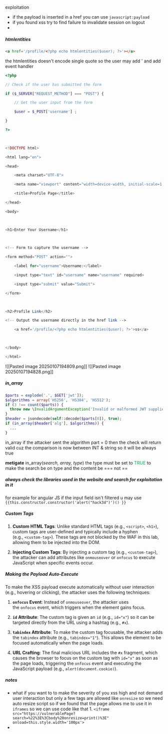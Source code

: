 exploitation 


- if the payload is inserted in a href    you can use `javascript:payload`
- if you found xss try to find failure to invalidate session on logout
- 



##### htmlentities
```html
<a href='/profile/<?php echo htmlentities($user); ?>'></a>
```
the htmlentities doesn't encode  single quote  so the user may add ' and add event handler 

```php
<?php

// Check if the user has submitted the form

if ($_SERVER["REQUEST_METHOD"] === "POST") {

    // Get the user input from the form

    $user = $_POST['username'] ;

}

?>

  

<!DOCTYPE html>

<html lang="en">

<head>

    <meta charset="UTF-8">

    <meta name="viewport" content="width=device-width, initial-scale=1.0">

    <title>Profile Page</title>

</head>

<body>

  

<h1>Enter Your Username</h1>

  

<!-- Form to capture the username -->

<form method="POST" action="">

    <label for="username">Username:</label>

    <input type="text" id="username" name="username" required>

    <input type="submit" value="Submit">

</form>

  

<h2>Profile Link</h2>

<!-- Output the username directly in the href link -->

    <a href='/profile/<?php echo htmlentities($user); ?>'>ss</a>

  

</body>

</html>
```

![[Pasted image 20250107194809.png]]
![[Pasted image 20250107194828.png]]

##### in_array
```php
$parts = explode('.', $GET['jwt']);
$algorithms = array('HS256', 'HS384', 'HS512');
if (3 !== count($parts)) {
  throw new \InvalidArgumentException('Invalid or malformed JWT supplied.');
}
$header = jsondecode(self::decode($parts[0]), true);
if (in_array($header['alg'], $algorithms)) {
  ...
}
```
in_array if the attacker sent the algorithm part = 0 then the  check will return valid cuz the comparison is now between INT & string so it will be always true  

**metigate**
in_array(_search, array, type_) the type must be set to <span style="color:rgb(0, 176, 80)">TRUE</span>  to make the search be on type and the content   be === not == 

##### always check the libraries used in the website and search for exploitation in it 
for example for angular JS  if the input field isn't filtered u may use `{{this.constructor.constructor('alert("hack3d")')() }}`

##### Custom Tags

1. **Custom HTML Tags**: Unlike standard HTML tags (e.g., `<script>`, `<h1>`), custom tags are user-defined and typically include a hyphen (e.g., `<custom-tag>`). These tags are not blocked by the WAF in this lab, allowing them to be injected into the DOM.
    
2. **Injecting Custom Tags**: By injecting a custom tag (e.g., `<custom-tag>`), the attacker can add attributes like `onmouseover` or `onfocus` to execute JavaScript when specific events occur.

##### Making the Payload Auto-Execute

To make the XSS payload execute automatically without user interaction (e.g., hovering or clicking), the attacker uses the following techniques:

1. **`onfocus` Event**: Instead of `onmouseover`, the attacker uses the `onfocus` event, which triggers when the element gains focus.
    
2. **`id` Attribute**: The custom tag is given an `id` (e.g., `id="x"`) so it can be targeted directly from the URL using a hashtag (e.g., `#x`).
    
3. **`tabindex` Attribute**: To make the custom tag focusable, the attacker adds the `tabindex` attribute (e.g., `tabindex="1"`). This allows the element to be focused automatically when the page loads.
    
4. **URL Crafting**: The final malicious URL includes the `#x` fragment, which causes the browser to focus on the custom tag with `id="x"` as soon as the page loads, triggering the `onfocus` event and executing the JavaScript payload (e.g., `alert(document.cookie)`).

##### notes 
- what if you want to to make the severity of you xss  high and not demand user interaction but only a few tags are allowed like `onresize` so we need auto resize script so if we found that the page allows me to use it in `iframes` so we can use code like that 1. `<iframe src="https://vulnerablePage?search=%22%3E%3Cbody%20onresize=print()%3E" onload=this.style.width='100px'>`
- 